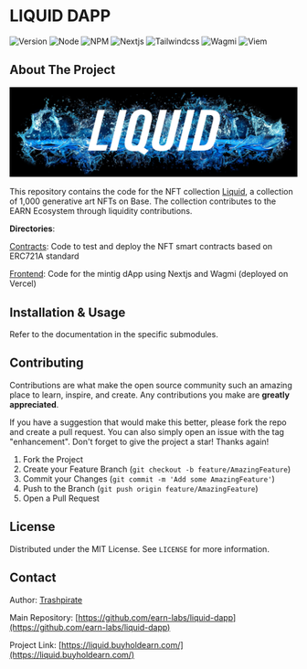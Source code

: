 # LIQUID DAPP

![Version](https://img.shields.io/badge/version-1.0.0-blue.svg?style=for-the-badge)
![Node](https://img.shields.io/badge/node-v12.22.9-blue.svg?style=for-the-badge)
![NPM](https://img.shields.io/badge/npm-v10.6.0-blue?style=for-the-badge)
![Nextjs](https://img.shields.io/badge/next-v14.2.3-blue?style=for-the-badge)
![Tailwindcss](https://img.shields.io/badge/TailwindCSS-v3.4.1-blue?style=for-the-badge)
![Wagmi](https://img.shields.io/badge/Wagmi-v2.8.0-blue?style=for-the-badge)
![Viem](https://img.shields.io/badge/Viem-v2.9.31-blue?style=for-the-badge)

<!-- ABOUT THE PROJECT -->
## About The Project

![LiquidDapp](https://github.com/earn-labs/liquid-dapp/blob/master/frontend/public/title.png?raw=true)

This repository contains the code for the NFT collection [Liquid](https://opensea.io/collection/liquid-base), a collection of 1,000 generative art NFTs on Base. The collection contributes to the EARN Ecosystem through liquidity contributions.

**Directories**:

[Contracts](./contracts): Code to test and deploy the NFT smart contracts based on ERC721A standard

[Frontend](./frontend): Code for the mintig dApp using Nextjs and Wagmi (deployed on Vercel)

## Installation & Usage
Refer to the documentation in the specific submodules.

<!-- CONTRIBUTING -->
## Contributing

Contributions are what make the open source community such an amazing place to learn, inspire, and create. Any contributions you make are **greatly appreciated**.

If you have a suggestion that would make this better, please fork the repo and create a pull request. You can also simply open an issue with the tag "enhancement".
Don't forget to give the project a star! Thanks again!

1. Fork the Project
2. Create your Feature Branch (`git checkout -b feature/AmazingFeature`)
3. Commit your Changes (`git commit -m 'Add some AmazingFeature'`)
4. Push to the Branch (`git push origin feature/AmazingFeature`)
5. Open a Pull Request


<!-- LICENSE -->
## License

Distributed under the MIT License. See `LICENSE` for more information.

## Contact

Author: [Trashpirate](https://github.com/trashpirate)

Main Repository: [https://github.com/earn-labs/liquid-dapp](https://github.com/earn-labs/liquid-dapp)

Project Link: [https://liquid.buyholdearn.com/](https://liquid.buyholdearn.com/)


<!-- ACKNOWLEDGMENTS -->
<!-- ## Acknowledgments -->

